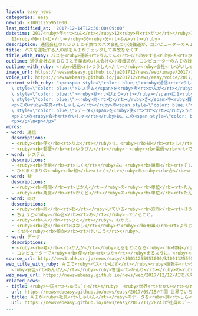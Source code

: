 ```yaml
---
layout: easy_news
categories: easy
newsid: k10011255951000
last_modified_at: '2017-12-14T12:30:00+09:00'
datetime: 2017<ruby>年<rt>ねん</rt></ruby>12<ruby>月<rt>がつ</rt></ruby>14<ruby>日<rt>にち</rt></ruby>
  12<ruby>時<rt>じ</rt></ruby>30<ruby>分<rt>ふん</rt></ruby>
description: 通信会社のＫＤＤＩと千葉市のバス会社の小湊鐵道が、コンピューターのＡＩの技術を使って、バスの事故をなくすシステムを考えています。
title: バスを運転する人の顔をＡＩがチェックして事故をなくす
title_with_ruby: バスを<ruby>運転<rt>うんてん</rt></ruby>する<ruby>人<rt>ひと</rt></ruby>の<ruby>顔<rt>かお</rt></ruby>をＡＩがチェックして<ruby>事故<rt>じこ</rt></ruby>をなくす
outline: 通信会社のＫＤＤＩと千葉市のバス会社の小湊鐵道が、コンピューターのＡＩの技術を使って、バスの事故をなくすシステムを考えています。
outline_with_ruby: <ruby>通信<rt>つうしん</rt></ruby><ruby>会社<rt>がいしゃ</rt></ruby>のＫＤＤＩと<ruby>千葉市<rt>ちばし</rt></ruby>のバス<ruby>会社<rt>がいしゃ</rt></ruby>の<ruby>小湊鐵道<rt>こみなとてつどう</rt></ruby>が、コンピューターのＡＩの<ruby>技術<rt>ぎじゅつ</rt></ruby>を<ruby>使<rt>つか</rt></ruby>って、バスの<ruby>事故<rt>じこ</rt></ruby>をなくすシステムを<ruby>考<rt>かんが</rt></ruby>えています。
image_url: https://newswebeasy.github.io/ja201712/news/web/image/2017/12/12/K10011255951_1712121709_1712121710_01_02.jpg
voice_url: https://newswebeasy.github.io/ja201712/news/easy/voice/2017/12/14/k10011255951000.mp3
content_with_ruby: "<p><span style=\"color: blue;\"><ruby>通信<rt>つうしん</rt></ruby></span><ruby>会社<rt>がいしゃ</rt></ruby>のＫＤＤＩと<ruby>千葉市<rt>ちばし</rt></ruby>のバス<ruby>会社<rt>がいしゃ</rt></ruby>の<ruby>小湊鐵道<rt>こみなとてつどう</rt></ruby>が、コンピューターのＡＩの<ruby>技術<rt>ぎじゅつ</rt></ruby>を<ruby>使<rt>つか</rt></ruby>って、バスの<ruby>事故<rt>じこ</rt></ruby>をなくす<span\
  \ style=\"color: blue;\">システム</span>を<ruby>考<rt>かんが</rt></ruby>えています。</p>\n<p>バスの<ruby>運転<rt>うんてん</rt></ruby><ruby>席<rt>せき</rt></ruby>にあるカメラで、<ruby>運転<rt>うんてん</rt></ruby>している<ruby>人<rt>ひと</rt></ruby>の<ruby>顔<rt>かお</rt></ruby>を５<span\
  \ style=\"color: blue;\"><ruby>秒<rt>びょう</rt></ruby></span>に１<ruby>回<rt>かい</rt></ruby><ruby>撮<rt>と</rt></ruby>って、ＡＩが<ruby>顔<rt>かお</rt></ruby>の<span\
  \ style=\"color: blue;\"><ruby>向<rt>む</rt></ruby>き</span>や<ruby>目<rt>め</rt></ruby>の<ruby>動<rt>うご</rt></ruby>き<ruby>方<rt>かた</rt></ruby>などを<ruby>調<rt>しら</rt></ruby>べます。そして、しっかり<ruby>前<rt>まえ</rt></ruby>を<ruby>見<rt>み</rt></ruby>て<ruby>運転<rt>うんてん</rt></ruby>しているかどうかなどをチェックします。</p>\n\
  <p>この<ruby>写真<rt>しゃしん</rt></ruby>の<span style=\"color: blue;\">データ</span>とバスが<ruby>走<rt>はし</rt></ruby>った<ruby>場所<rt>ばしょ</rt></ruby>などの<span\
  \ style=\"color: blue;\">データ</span>を<ruby>使<rt>つか</rt></ruby>うと、<ruby>運転<rt>うんてん</rt></ruby>のしかたに<ruby>危険<rt>きけん</rt></ruby>がないかどうかがわかります。<ruby>安全<rt>あんぜん</rt></ruby>に<ruby>運転<rt>うんてん</rt></ruby>するための<ruby>教育<rt>きょういく</rt></ruby>に<ruby>利用<rt>りよう</rt></ruby>できます。</p>\n\
  <p>２つの<ruby>会社<rt>かいしゃ</rt></ruby>は、この<span style=\"color: blue;\">システム</span>をもっとよくして、バスに<ruby>使<rt>つか</rt></ruby>うことができるようにしたいと<ruby>言<rt>い</rt></ruby>っています。</p>\n\
  <p></p>\n<p></p>"
words:
- word: 通信
  descriptions:
  - <ruby><rb>便</rb><rt>たよ</rt></ruby>り。<ruby><rb>知</rb><rt>し</rt></ruby>らせ。
  - <ruby><rb>郵便</rb><rt>ゆうびん</rt></ruby>・<ruby><rb>電信</rb><rt>でんしん</rt></ruby>・<ruby><rb>電話</rb><rt>でんわ</rt></ruby>などで、<ruby><rb>連絡</rb><rt>れんらく</rt></ruby>し<ruby><rb>合</rb><rt>あ</rt></ruby>うこと。
- word: システム
  descriptions:
  - <ruby><rb>仕組</rb><rt>しく</rt></ruby>み。<ruby><rb>組織</rb><rt>そしき</rt></ruby>。
  - ひとまとまりの<ruby><rb>組</rb><rt>く</rt></ruby>み<ruby><rb>合</rb><rt>あ</rt></ruby>わせ。
- word: 秒
  descriptions:
  - <ruby><rb>時間</rb><rt>じかん</rt></ruby>の<ruby><rb>単位</rb><rt>たんい</rt></ruby>。１<ruby><rb>分</rb><rt>ぷん</rt></ruby>の６０<ruby><rb>分</rb><rt>ぶん</rt></ruby>の１。
  - <ruby><rb>角度</rb><rt>かくど</rt></ruby>の<ruby><rb>単位</rb><rt>たんい</rt></ruby>。１<ruby><rb>分</rb><rt>ぷん</rt></ruby>の６０<ruby><rb>分</rb><rt>ぶん</rt></ruby>の１。
- word: 向き
  descriptions:
  - <ruby><rb>向</rb><rt>む</rt></ruby>いている<ruby><rb>方向</rb><rt>ほうこう</rt></ruby>。
  - ちょうど<ruby><rb>合</rb><rt>あ</rt></ruby>っていること。
  - <ruby><rb>人</rb><rt>ひと</rt></ruby>。おかた。
  - <ruby><rb>話</rb><rt>はなし</rt></ruby>や<ruby><rb>用事</rb><rt>ようじ</rt></ruby>などの<ruby><rb>内容</rb><rt>ないよう</rt></ruby>。
  - くせや<ruby><rb>傾向</rb><rt>けいこう</rt></ruby>。
- word: データ
  descriptions:
  - <ruby><rb>考</rb><rt>かんが</rt></ruby>えるもとになる<ruby><rb>材料</rb><rt>ざいりょう</rt></ruby>や<ruby><rb>事実</rb><rt>じじつ</rt></ruby>。
  - コンピューターで<ruby><rb>使</rb><rt>つか</rt></ruby>えるように、<ruby><rb>数字</rb><rt>すうじ</rt></ruby>や<ruby><rb>記号</rb><rt>きごう</rt></ruby>に<ruby><rb>置</rb><rt>お</rt></ruby>きかえられた<ruby><rb>資料</rb><rt>しりょう</rt></ruby>。
source_url: http://www3.nhk.or.jp/news/easy/k10011255951000/k10011255951000.html
web_title_with_ruby: ＡＩで<ruby>バス<rt>ばす</rt></ruby><ruby>運転手<rt>うんてんしゅ</rt></ruby>の<ruby>表情<rt>ひょうじょう</rt></ruby>など<ruby>分析<rt>ぶんせき</rt></ruby>
  <ruby>安全<rt>あんぜん</rt></ruby><ruby>管理<rt>かんり</rt></ruby>の<ruby>新<rt>しん</rt></ruby><ruby>システム<rt>しすてむ</rt></ruby>
web_news_url: https://newswebeasy.github.io/news/web/2017/12/12/AIでバス運転手の表情など分析-安全管理の新システム
related_news:
- title: <ruby>中国<rt>ちゅうごく</rt></ruby>　<ruby>世界<rt>せかい</rt></ruby>でいちばん<ruby>長<rt>なが</rt></ruby>く<ruby>生<rt>い</rt></ruby>きていたパンダが<ruby>死<rt>し</rt></ruby>ぬ
  url: https://newswebeasy.github.io/news/easy/2017/09/15/中国-世界でいちばん長く生きていたパンダが死ぬ
- title: ＡＩが<ruby>社員<rt>しゃいん</rt></ruby>のデータを<ruby>調<rt>しら</rt></ruby>べて<ruby>仕事<rt>しごと</rt></ruby>に<ruby>合<rt>あ</rt></ruby>った<ruby>人<rt>ひと</rt></ruby>を<ruby>選<rt>えら</rt></ruby>ぶ
  url: https://newswebeasy.github.io/news/easy/2017/11/28/AIが社員のデータを調べて仕事に合った人を選ぶ
...
```

